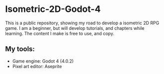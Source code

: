 # Isometric-2D-Godot-4
This is a public repository, showing my road to develop a isometric 2D RPG game. I am a beginner, but will develop tutorials, and chapters while learning. The content I make is free to use, and copy.

## My tools:
- Game engine: Godot 4 (4.0.2)
- Pixel art editor: Aseprite
